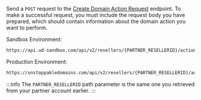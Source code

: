 Send a `POST` request to the [Create Domain Action Request](https://docs.unstoppabledomains.com/openapi/reference/#operation/PostActions) endpoint. To make a successful request, you must include the request body you have prepared, which should contain information about the domain action you want to perform.

Sandbox Environment:

```bash
https://api.ud-sandbox.com/api/v2/resellers/{PARTNER_RESELLERID}/actions
```

Production Environment:

```bash
https://unstoppabledomains.com/api/v2/resellers/{PARTNER_RESELLERID}/actions
```

:::info
The `PARTNER_RESELLERID` path parameter is the same one you retrieved from your partner account earlier.
:::
